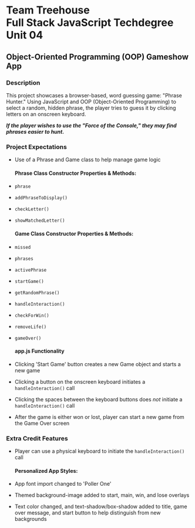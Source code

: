 # Team Treehouse<br>Full Stack JavaScript Techdegree<br>Unit 04

## Object-Oriented Programming (OOP) Gameshow App

### Description

This project showcases a browser-based, word guessing game: "Phrase Hunter." Using JavaScript and OOP (Object-Oriented Programming) to select a random, hidden phrase, the player tries to guess it by clicking letters on an onscreen keyboard.

***If the player wishes to use the "Force of the Console," they may find phrases easier to hunt.***

### Project Expectations

- Use of a Phrase and Game class to help manage game logic

	#### Phrase Class Constructor Properties & Methods:
- `phrase`
- `addPhraseToDisplay()`
- `checkLetter()`
- `showMatchedLetter()`

	#### Game Class Constructor Properties & Methods:
- `missed`
- `phrases`
- `activePhrase`
- `startGame()`
- `getRandomPhrase()`
- `handleInteraction()`
- `checkForWin()`
- `removeLife()`
- `gameOver()`

	#### app.js Functionality
- Clicking 'Start Game' button creates a new Game object and starts a new game
- Clicking a button on the onscreen keyboard initiates a `handleInteraction()` call
- Clicking the spaces between the keyboard buttons does *not* initiate a `handleInteraction()` call
- After the game is either won or lost, player can start a new game from the Game Over screen

### Extra Credit Features

- Player can use a physical keyboard to initiate the `handleInteraction()` call

	#### Personalized App Styles:
- App font import changed to 'Poller One'
- Themed background-image added to start, main, win, and lose overlays
- Text color changed, and text-shadow/box-shadow added to title, game over message, and start button to help distinguish from new backgrounds
